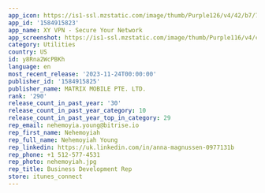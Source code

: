 ```yaml
---
app_icon: https://is1-ssl.mzstatic.com/image/thumb/Purple126/v4/42/b7/7f/42b77fe8-b9f4-0850-af19-11ddba38b087/AppIcon-0-0-1x_U007epad-0-0-85-220.png/1024x1024bb.png
app_id: '1584915823'
app_name: XY VPN - Secure Your Network
app_screenshot: https://is1-ssl.mzstatic.com/image/thumb/Purple116/v4/c9/23/29/c923290a-1c6f-f607-90fe-994fc7724b39/37f6308e-dbfd-4283-9666-bcdd26d74874_as_65_1.png/1284x2778bb.png
category: Utilities
country: US
id: y8Rna2WcPBKh
language: en
most_recent_release: '2023-11-24T00:00:00'
publisher_id: '1584915825'
publisher_name: MATRIX MOBILE PTE. LTD.
rank: '290'
release_count_in_past_year: '30'
release_count_in_past_year_category: 10
release_count_in_past_year_top_in_category: 29
rep_email: nehemoyia.young@bitrise.io
rep_first_name: Nehemoyiah
rep_full_name: Nehemoyiah Young
rep_linkedin: https://uk.linkedin.com/in/anna-magnussen-0977131b
rep_phone: +1 512-577-4531
rep_photo: nehemoyiah.jpg
rep_title: Business Development Rep
store: itunes_connect
---
```

